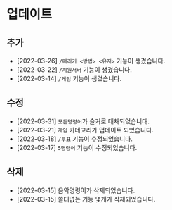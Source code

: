 # 업데이트

## 추가
- [2022-03-26] `/때리기 <방법> <유저>` 기능이 생겼습니다.
- [2022-03-22] `/지원서버` 기능이 생겼습니다.
- [2022-03-14] `/게임` 기능이 생겼습니다.

## 수정
- [2022-03-31] `모든명령어`가 슬커로 대채되었습니대.
- [2022-03-21] `게임` 카테고리가 업데이트 되었습니다.
- [2022-03-18] `/투표` 기능이 수정되었습니다.
- [2022-03-17] `5명령어` 기능이 수정되었습니다.

## 삭제
- [2022-03-15] 음악명령어가 삭제되었습니다. 
- [2022-03-15] 쓸대없는 기능 몇개가 삭재되었습니다.
